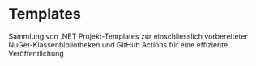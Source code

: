 # Templates
Sammlung von .NET Projekt-Templates zur einschliesslich vorbereiteter NuGet-Klassenbibliotheken und GitHub Actions für eine effiziente Veröffentlichung
